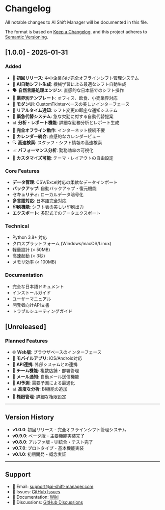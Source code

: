 # Changelog

All notable changes to AI Shift Manager will be documented in this file.

The format is based on [Keep a Changelog](https://keepachangelog.com/en/1.0.0/),
and this project adheres to [Semantic Versioning](https://semver.org/spec/v2.0.0.html).

## [1.0.0] - 2025-01-31

### Added
- 🎉 **初回リリース**: 中小企業向け完全オフラインシフト管理システム
- 🤖 **AI自動シフト生成**: 機械学習による最適なシフト自動生成
- 🗣️ **自然言語処理エンジン**: 直感的な日本語でのシフト操作
- 🏢 **業界別テンプレート**: オフィス、飲食、小売業界対応
- 📱 **モダンUI**: CustomTkinterベースの美しいインターフェース
- 🔄 **リアルタイム通知**: シフト変更の即座な通知システム
- 🚨 **緊急代替システム**: 急な欠勤に対する自動代替提案
- 📊 **分析・レポート機能**: 詳細な勤務分析とレポート生成
- 💾 **完全オフライン動作**: インターネット接続不要
- 📅 **カレンダー統合**: 直感的なカレンダービュー
- 🔍 **高速検索**: スタッフ・シフト情報の高速検索
- 📈 **パフォーマンス分析**: 勤務効率の可視化
- 🎨 **カスタマイズ可能**: テーマ・レイアウトの自由設定

### Core Features
- **データ管理**: CSV/Excel対応の柔軟なデータインポート
- **バックアップ**: 自動バックアップ・復元機能
- **セキュリティ**: ローカルデータ暗号化
- **多言語対応**: 日本語完全対応
- **印刷機能**: シフト表の美しい印刷出力
- **エクスポート**: 多形式でのデータエクスポート

### Technical
- Python 3.8+ 対応
- クロスプラットフォーム (Windows/macOS/Linux)
- 軽量設計 (< 50MB)
- 高速起動 (< 3秒)
- メモリ効率 (< 100MB)

### Documentation
- 完全な日本語ドキュメント
- インストールガイド
- ユーザーマニュアル
- 開発者向けAPI文書
- トラブルシューティングガイド

## [Unreleased]

### Planned Features
- 🌐 **Web版**: ブラウザベースのインターフェース
- 📱 **モバイルアプリ**: iOS/Android対応
- 🔗 **API連携**: 外部システムとの連携
- 🤝 **チーム機能**: 複数店舗・部署管理
- 📧 **メール通知**: 自動メール送信機能
- 🎯 **AI予測**: 需要予測による最適化
- 📊 **高度な分析**: BI機能の追加
- 🔐 **権限管理**: 詳細な権限設定

---

## Version History

- **v1.0.0**: 初回リリース - 完全オフラインシフト管理システム
- **v0.9.0**: ベータ版 - 主要機能実装完了
- **v0.8.0**: アルファ版 - UI統合・テスト完了
- **v0.7.0**: プロトタイプ - 基本機能実装
- **v0.1.0**: 初期開発 - 概念実証

---

## Support

- 📧 Email: support@ai-shift-manager.com
- 🐛 Issues: [GitHub Issues](https://github.com/yourusername/ai-shift-manager/issues)
- 📖 Documentation: [Wiki](https://github.com/yourusername/ai-shift-manager/wiki)
- 💬 Discussions: [GitHub Discussions](https://github.com/yourusername/ai-shift-manager/discussions)